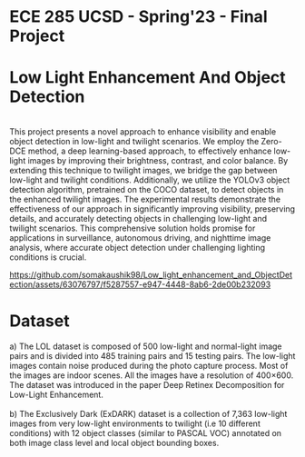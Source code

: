 # ECE 285 UCSD - Spring'23 - Final Project
# Low Light Enhancement And Object Detection
<br>
This project presents a novel approach to enhance visibility and enable object detection in low-light and twilight scenarios. We employ the Zero-DCE method, a deep learning-based approach, to effectively enhance low-light images by improving their brightness, contrast, and color balance. By extending this technique to twilight images, we bridge the gap between low-light and twilight conditions. Additionally, we utilize the YOLOv3 object detection algorithm, pretrained on the COCO dataset, to detect objects in the enhanced twilight images. The experimental results demonstrate the effectiveness of our approach in significantly improving visibility, preserving details, and accurately detecting objects in challenging low-light and twilight scenarios. This comprehensive solution holds promise for applications in surveillance, autonomous driving, and nighttime image analysis, where accurate object detection under challenging lighting conditions is crucial.
<br>

https://github.com/somakaushik98/Low_light_enhancement_and_ObjectDetection/assets/63076797/f5287557-e947-4448-8ab6-2de00b232093

# Dataset

a) The LOL dataset is composed of 500 low-light and normal-light image pairs and is divided into 485 training pairs and 15 testing pairs. The low-light images contain noise produced during the photo capture process. Most of the images are indoor scenes. All the images have a resolution of 400×600. The dataset was introduced in the paper Deep Retinex Decomposition for Low-Light Enhancement.
<br>
<br>
 b) The Exclusively Dark (ExDARK) dataset is a collection of 7,363 low-light images from very low-light environments to twilight (i.e 10 different conditions) with 12 object classes (similar to PASCAL VOC) annotated on both image class level and local object bounding boxes.
